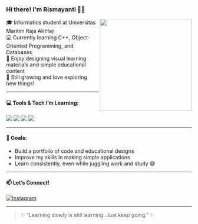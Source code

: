 ### Hi there! I'm Rismayanti 👩‍💻
<img align="right" src="https://media.giphy.com/media/3o7TKtnuHOHHUjR38Y/giphy.gif" width="250"/>


🎓 Informatics student at Universitas Maritim Raja Ali Haji  
💻 Currently learning C++, Object-Oriented Programming, and Databases  
🎨 Enjoy designing visual learning materials and simple educational content  
🌱 Still growing and love exploring new things!

---

#### 💻 Tools & Tech I’m Learning:
<img src="https://img.shields.io/badge/C%2B%2B-00599C?style=for-the-badge&logo=c%2B%2B&logoColor=white"/>
<img src="https://img.shields.io/badge/MySQL-4479A1?style=for-the-badge&logo=mysql&logoColor=white"/>
<img src="https://img.shields.io/badge/Canva-pink?style=for-the-badge&logo=canva&logoColor=white"/>
<img src="https://img.shields.io/badge/Figma-pink?style=for-the-badge&logo=figma&logoColor=white"/>

---

#### 🎯 Goals:
- Build a portfolio of code and educational designs  
- Improve my skills in making simple applications  
- Learn consistently, even while juggling work and study 😅

---

#### 📫 Let’s Connect!

[![Instagram](https://img.shields.io/badge/Instagram-%40risma.fgr-pink?style=for-the-badge&logo=instagram&logoColor=white)](https://www.instagram.com/risma.fgr)

---

> ✨ “Learning slowly is still learning. Just keep going.” ✨
